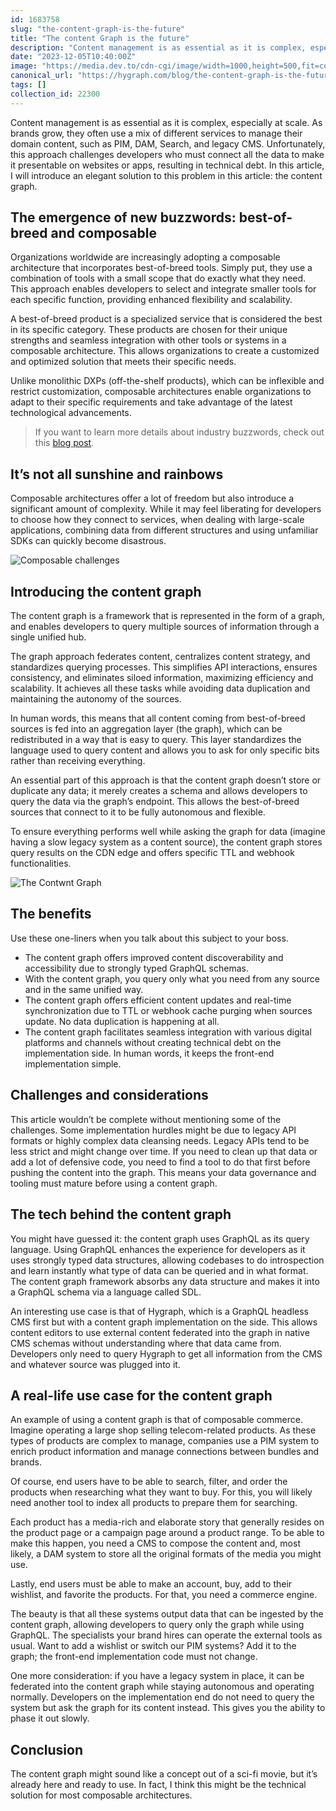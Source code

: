 ```yaml
---
id: 1683758
slug: "the-content-graph-is-the-future"
title: "The content Graph is the future"
description: "Content management is as essential as it is complex, especially at scale. As brands grow, they often..."
date: "2023-12-05T10:40:00Z"
image: "https://media.dev.to/cdn-cgi/image/width=1000,height=500,fit=cover,gravity=auto,format=auto/https%3A%2F%2Fdev-to-uploads.s3.amazonaws.com%2Fuploads%2Farticles%2Fn1ilcbgm74yygk14s4g7.png"
canonical_url: "https://hygraph.com/blog/the-content-graph-is-the-future"
tags: []
collection_id: 22300
---
```


Content management is as essential as it is complex, especially at scale. As brands grow, they often use a mix of different services to manage their domain content, such as PIM, DAM, Search, and legacy CMS. Unfortunately, this approach challenges developers who must connect all the data to make it presentable on websites or apps, resulting in technical debt. In this article, I will introduce an elegant solution to this problem in this article: the content graph.

## The emergence of new buzzwords: best-of-breed and composable

Organizations worldwide are increasingly adopting a composable architecture that incorporates best-of-breed tools. Simply put, they use a combination of tools with a small scope that do exactly what they need. This approach enables developers to select and integrate smaller tools for each specific function, providing enhanced flexibility and scalability.

A best-of-breed product is a specialized service that is considered the best in its specific category. These products are chosen for their unique strengths and seamless integration with other tools or systems in a composable architecture. This allows organizations to create a customized and optimized solution that meets their specific needs.

Unlike monolithic DXPs (off-the-shelf products), which can be inflexible and restrict customization, composable architectures enable organizations to adapt to their specific requirements and take advantage of the latest technological advancements.

> If you want to learn more details about industry buzzwords, check out this [blog post](https://hygraph.com/blog/the-real-deal-about-content-management-buzzwords).

## It’s not all sunshine and rainbows

Composable architectures offer a lot of freedom but also introduce a significant amount of complexity. While it may feel liberating for developers to choose how they connect to services, when dealing with large-scale applications, combining data from different structures and using unfamiliar SDKs can quickly become disastrous.


![Composable challenges](https://dev-to-uploads.s3.amazonaws.com/uploads/articles/rgy63rwzc7dm5mnmk9wl.png)

## Introducing the content graph

The content graph is a framework that is represented in the form of a graph, and enables developers to query multiple sources of information through a single unified hub. 

The graph approach federates content, centralizes content strategy, and standardizes querying processes. This simplifies API interactions, ensures consistency, and eliminates siloed information, maximizing efficiency and scalability. It achieves all these tasks while avoiding data duplication and maintaining the autonomy of the sources.

In human words, this means that all content coming from best-of-breed sources is fed into an aggregation layer (the graph), which can be redistributed in a way that is easy to query. This layer standardizes the language used to query content and allows you to ask for only specific bits rather than receiving everything. 

An essential part of this approach is that the content graph doesn’t store or duplicate any data; it merely creates a schema and allows developers to query the data via the graph’s endpoint. This allows the best-of-breed sources that connect to it to be fully autonomous and flexible.

To ensure everything performs well while asking the graph for data (imagine having a slow legacy system as a content source), the content graph stores query results on the CDN edge and offers specific TTL and webhook functionalities.


![The Contwnt Graph](https://dev-to-uploads.s3.amazonaws.com/uploads/articles/8qngsih12lys9s6yww0j.png)

## The benefits

Use these one-liners when you talk about this subject to your boss.

- The content graph offers improved content discoverability and accessibility due to strongly typed GraphQL schemas.
- With the content graph, you query only what you need from any source and in the same unified way.
- The content graph offers efficient content updates and real-time synchronization due to TTL or webhook cache purging when sources update. No data duplication is happening at all.
- The content graph facilitates seamless integration with various digital platforms and channels without creating technical debt on the implementation side. In human words, it keeps the front-end implementation simple.

## Challenges and considerations

This article wouldn’t be complete without mentioning some of the challenges. Some implementation hurdles might be due to legacy API formats or highly complex data cleansing needs. Legacy APIs tend to be less strict and might change over time. If you need to clean up that data or add a lot of defensive code, you need to find a tool to do that first before pushing the content into the graph. This means your data governance and tooling must mature before using a content graph.

## The tech behind the content graph

You might have guessed it: the content graph uses GraphQL as its query language. Using GraphQL enhances the experience for developers as it uses strongly typed data structures, allowing codebases to do introspection and learn instantly what type of data can be queried and in what format. The content graph framework absorbs any data structure and makes it into a GraphQL schema via a language called SDL.

An interesting use case is that of Hygraph, which is a GraphQL headless CMS first but with a content graph implementation on the side. This allows content editors to use external content federated into the graph in native CMS schemas without understanding where that data came from. Developers only need to query Hygraph to get all information from the CMS and whatever source was plugged into it.

## A real-life use case for the content graph

An example of using a content graph is that of composable commerce. Imagine operating a large shop selling telecom-related products. As these types of products are complex to manage, companies use a PIM system to enrich product information and manage connections between bundles and brands. 

Of course, end users have to be able to search, filter, and order the products when researching what they want to buy. For this, you will likely need another tool to index all products to prepare them for searching.

Each product has a media-rich and elaborate story that generally resides on the product page or a campaign page around a product range. To be able to make this happen, you need a CMS to compose the content and, most likely, a DAM system to store all the original formats of the media you might use.

Lastly, end users must be able to make an account, buy, add to their wishlist, and favorite the products. For that, you need a commerce engine.

The beauty is that all these systems output data that can be ingested by the content graph, allowing developers to query only the graph while using GraphQL. The specialists your brand hires can operate the external tools as usual. Want to add a wishlist or switch our PIM systems? Add it to the graph; the front-end implementation code must not change. 

One more consideration: if you have a legacy system in place, it can be federated into the content graph while staying autonomous and operating normally. Developers on the implementation end do not need to query the system but ask the graph for its content instead. This gives you the ability to phase it out slowly. 

## Conclusion

The content graph might sound like a concept out of a sci-fi movie, but it’s already here and ready to use. In fact, I think this might be the technical solution for most composable architectures.